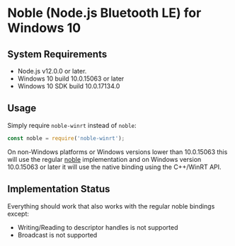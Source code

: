 # Noble (Node.js Bluetooth LE) for Windows 10

## System Requirements
 * Node.js v12.0.0 or later.
 * Windows 10 build 10.0.15063 or later
 * Windows 10 SDK build 10.0.17134.0

## Usage
Simply require `noble-winrt` instead of `noble`:
```javascript
const noble = require('noble-winrt');
```
On non-Windows platforms or Windows versions lower than 10.0.15063 this will use the regular [noble](https://github.com/sandeepmistry/noble/blob/master/README.md) implementation and on Windows version 10.0.15063 or later it will use the native binding using the C++/WinRT API.

## Implementation Status
Everything should work that also works with the regular noble bindings except:
 * Writing/Reading to descriptor handles is not supported
 * Broadcast is not supported
